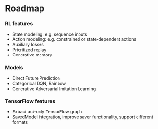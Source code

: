 # Roadmap

### RL features

- State modeling: e.g. sequence inputs
- Action modeling: e.g. constrained or state-dependent actions
- Auxiliary losses
- Prioritized replay
- Generative memory


### Models

- Direct Future Prediction
- Categorical DQN, Rainbow
- Generative Adversarial Imitation Learning


### TensorFlow features

- Extract act-only TensorFlow graph
- SavedModel integration, improve saver functionality, support different formats
